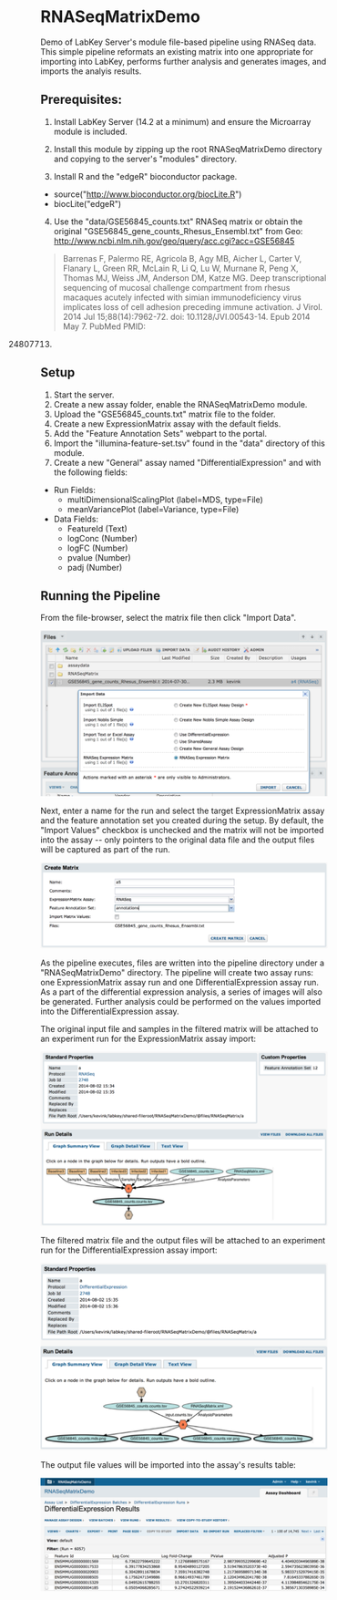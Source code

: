 RNASeqMatrixDemo
================

Demo of LabKey Server's module file-based pipeline using RNASeq data.  This simple pipeline reformats an existing matrix into one appropriate for importing into LabKey, performs further analysis and generates images, and imports the analyis results.

Prerequisites:
---------------

1. Install LabKey Server (14.2 at a minimum) and ensure the Microarray module is included.

2. Install this module by zipping up the root RNASeqMatrixDemo directory and copying to the server's "modules" directory.

3. Install R and the "edgeR" bioconductor package.
  - source("http://www.bioconductor.org/biocLite.R")
  - biocLite("edgeR")

4. Use the "data/GSE56845_counts.txt" RNASeq matrix or obtain the original "GSE56845_gene_counts_Rhesus_Ensembl.txt" from Geo:
http://www.ncbi.nlm.nih.gov/geo/query/acc.cgi?acc=GSE56845

> Barrenas F, Palermo RE, Agricola B, Agy MB, Aicher L, Carter V, Flanary L,
Green RR, McLain R, Li Q, Lu W, Murnane R, Peng X, Thomas MJ, Weiss JM, Anderson 
DM, Katze MG. Deep transcriptional sequencing of mucosal challenge compartment
from rhesus macaques acutely infected with simian immunodeficiency virus
implicates loss of cell adhesion preceding immune activation. J Virol. 2014 Jul
15;88(14):7962-72. doi: 10.1128/JVI.00543-14. Epub 2014 May 7. PubMed PMID:
24807713.



Setup
-----

1. Start the server.
2. Create a new assay folder, enable the RNASeqMatrixDemo module.
3. Upload the "GSE56845_counts.txt" matrix file to the folder.
3. Create a new ExpressionMatrix assay with the default fields.
4. Add the "Feature Annotation Sets" webpart to the portal.
5. Import the "illumina-feature-set.tsv" found in the "data" directory of this module.
4. Create a new "General" assay named "DifferentialExpression" and with the following fields:
  * Run Fields:
    - multiDimensionalScalingPlot (label=MDS, type=File)
    - meanVariancePlot (label=Variance, type=File)
  * Data Fields:
    - FeatureId (Text)
    - logConc (Number)
    - logFC (Number)
    - pvalue (Number)
    - padj (Number)


Running the Pipeline
--------------------

From the file-browser, select the matrix file then click "Import Data".

<img src="https://raw.githubusercontent.com/LabKey/RNASeqMatrixDemo/master/docs/img/import-data.png"/>

Next, enter a name for the run and select the target ExpressionMatrix assay and the feature annotation set you created during the setup.  By default, the "Import Values" checkbox is unchecked and the matrix will not be imported into the assay -- only pointers to the original data file and the output files will be captured as part of the run.

<img src="https://raw.githubusercontent.com/LabKey/RNASeqMatrixDemo/master/docs/img/create-matrix-form.png"/>

As the pipeline executes, files are written into the pipeline directory under a "RNASeqMatrixDemo" directory.  The pipeline will create two assay runs: one ExpressionMatrix assay run and one DifferentialExpression assay run.  As a part of the differential expression analysis, a series of images will also be generated.  Further analysis could be performed on the values imported into the DifferentialExpression assay.

The original input file and samples in the filtered matrix will be attached to an experiment run for the ExpressionMatrix assay import:

<img src="https://raw.githubusercontent.com/LabKey/RNASeqMatrixDemo/master/docs/img/matrix-exp-run.png" />

The filtered matrix file and the output files will be attached to an experiment run for the DifferentialExpression assay import:

<img src="https://raw.githubusercontent.com/LabKey/RNASeqMatrixDemo/master/docs/img/diff-expr-exp-run.png"/>

The output file values will be imported into the assay's results table:

<img src="https://raw.githubusercontent.com/LabKey/RNASeqMatrixDemo/master/docs/img/diff-expr-assay-run.png"/>
